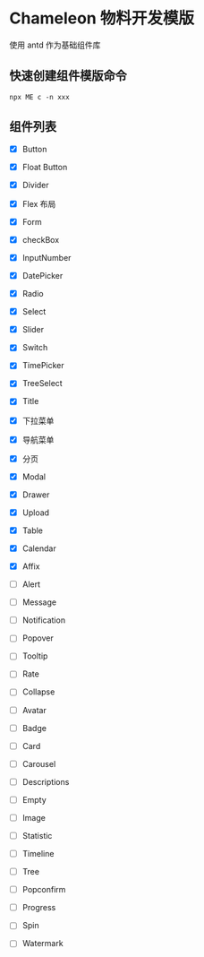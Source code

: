 # Chameleon 物料开发模版

使用 antd 作为基础组件库

## 快速创建组件模版命令

```shell
npx ME c -n xxx
```

## 组件列表

- [x] Button
- [x] Float Button
- [x] Divider
- [x] Flex 布局
- [x] Form
- [x] checkBox
- [x] InputNumber
- [x] DatePicker
- [x] Radio
- [x] Select
- [x] Slider
- [x] Switch
- [x] TimePicker
- [x] TreeSelect
- [x] Title
- [x] 下拉菜单
- [x] 导航菜单
- [x] 分页
- [x] Modal
- [x] Drawer
- [x] Upload
- [x] Table
- [x] Calendar
- [x] Affix
- [ ] Alert
- [ ] Message
- [ ] Notification
- [ ] Popover
- [ ] Tooltip

- [ ] Rate
- [ ] Collapse
- [ ] Avatar
- [ ] Badge
- [ ] Card
- [ ] Carousel
- [ ] Descriptions
- [ ] Empty
- [ ] Image
- [ ] Statistic
- [ ] Timeline
- [ ] Tree
- [ ] Popconfirm
- [ ] Progress
- [ ] Spin
- [ ] Watermark
